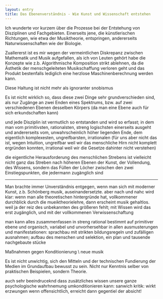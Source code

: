 ```yaml
---
layout: entry
title: Das Ebenenverständnis - Wie Kunst und Wissenschaft entstehen
---
```


Ich wunderte vor kurzem über die Prozesse bei der Entstehung von Disziplinen und Fachgebieten. Einerseits jene,
die künstlerischen Richtungen, wie etwa der Musiktheorie, entspringen, andererseits Naturwissenschaften wie der Biologie.

Zuallererst ist es mir wegen der vermeintlichen Diskrepanz zwischen Mathematik und Musik aufgefallen, als ich von Leuten
gehört habe die Konzepte wie z.b. Algorithmische Komposition strikt ablehnen, da die Ästhetik der menschgeleiteten Musikschaffung
verloren geht und das Produkt bestenfalls lediglich eine herzlose Maschinenberechnung werden kann.


Diese Haltung ist nicht mehr als ignoranter snobismus

Es ist nicht wirklich so, dass diese zwei Dinge sehr grundverschieden sind, als nur Zugänge an zwei Enden eines Spektrums, bzw. auf zwei verschiedenen
Ebenen desselben Körpers (da man eine Ebene auch für sich erkundschaften kann)

und jede Disziplin ist vermutlich so entstanden und wird so erfasst; in dem man vom primitivsten, rationalsten, streng logischsten einerseits ausgeht und andererseits
vom, unwahrscheinlich höher liegenden Ende, dem eigentlich komplexesten, ungreifbarsten, irrationalen (für uns aber nicht das ist, wegen Intuition, ungreifbar weil wir das menschliche Hirn nicht
komplett ergründen konnten, irrational weil wir die Gesetze dahinter nicht verstehen)

die eigentliche Herausforderung des menschlichen Strebens ist vielleicht nicht ganz das Streben nach höheren Ebenen der Kunst, der Vollendung, des Wissens, sondern das Füllen der Löcher
zwischen den zwei Einstiegspunkten, die jedermann zugänglich sind

___
Man brachte immer Unverständnis entgegen, wenn man sich mit moderner Kunst, z.b. Schönberg musik, auseinandersetzte. aber nach und nahc wird klar: wenn man
alle theoretischen hintergründe hat, vollkommener durchblick durch die mueiktheorielehre, dann erscheint musik gehaltlos. weil ja der reiz des unbekannten
des größeren fehlt; mit Wissen wird das erst zugänglich, und mit der vollkommenen Verwissenschaftung

man kann alles zusammenfassen in streng rational bestimmt auf primitiver ebene und organisch, variabel und unvorhersehbar in allen ausmusterungen
und manifestationen: sprachbau mit strikten bildungsregeln und zufälligen ausnahmen; aufbau des menschen und selektion, ein plan und tausende nachgebaute stücke

Maßnahmen gegen Konditionierung \\ neue musik

Es ist nicht unwichtig, sich den Mitteln und der technischen Fundierung der Medien im Grundaufbau bewusst zu sein. Nicht nur Kenntnis selber
von praktischen Beispielen, sondern Theorie.

auch sehr beeindruceknd dass zusätzliches wissen unsere ganze psychologische wahrhnemung umkonditionieren kann: sanwich kritik: wirkt erzwungen wenn offensichtlich,
erreicht dann gegentiel der absicht!